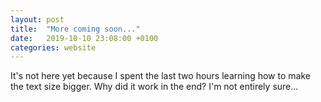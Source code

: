 ```yaml
---
layout: post
title:  "More coming soon..."
date:   2019-10-10 23:08:00 +0100
categories: website
---
```


It's not here yet because I spent the last two hours learning how to make the text size bigger. Why did it work in the end? I'm not entirely sure...
